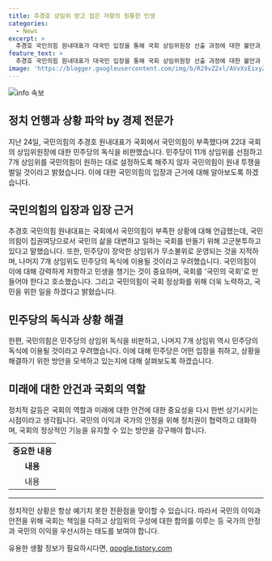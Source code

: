 ```yaml
---
title: 추경호 상임위 받고 접은 저항의 원통한 민생
categories:
  - News
excerpt: >
  추경호 국민의힘 원내대표가 대국민 입장을 통해 국회 상임위원장 선출 과정에 대한 불만과 대응 전략을 발표했다. 그는 국힘의 부족을 인정하며 더불어민주당의 독식을 비판하고, 국민의 이익과 민생을 위한 투쟁을 강조했다. 민주당의 행태를 비판하고 국민의힘의 원내 투쟁을 통해 국민의 이익을 챙길 것이라고 강조했다. 국회의 선출된 11개 상임위원장 중 7개는 국민의힘이 반대할 예정이며, 국회 정상화를 위해 노력할 것이라고 밝혔다.
feature_text: >
  추경호 국민의힘 원내대표가 대국민 입장을 통해 국회 상임위원장 선출 과정에 대한 불만과 대응 전략을 발표했다. 그는 국힘의 부족을 인정하며 더불어민주당의 독식을 비판하고, 국민의 이익과 민생을 위한 투쟁을 강조했다. 민주당의 행태를 비판하고 국민의힘의 원내 투쟁을 통해 국민의 이익을 챙길 것이라고 강조했다. 국회의 선출된 11개 상임위원장 중 7개는 국민의힘이 반대할 예정이며, 국회 정상화를 위해 노력할 것이라고 밝혔다.
image: 'https://blogger.googleusercontent.com/img/b/R29vZ2xl/AVvXsEixyZcFfHzMRdzZMjFBmAUKJYCLCGyLL1o632UiGVXcaFdKo_bkvkuCioo0uUKlGfBVcT3P84aROyZIXSBEx3Aw5nCQ3pTgDom1WDC4m8eifvWiAmWEEVb4x6G_l8C0QH225ldMjyaFvpxGEBGNO37VmDTDMHGhJPq73UglMfDca1-0aw/s1600/blogspot.png'
---
```


<p><img src="https://blogger.googleusercontent.com/img/b/R29vZ2xl/AVvXsEixyZcFfHzMRdzZMjFBmAUKJYCLCGyLL1o632UiGVXcaFdKo_bkvkuCioo0uUKlGfBVcT3P84aROyZIXSBEx3Aw5nCQ3pTgDom1WDC4m8eifvWiAmWEEVb4x6G_l8C0QH225ldMjyaFvpxGEBGNO37VmDTDMHGhJPq73UglMfDca1-0aw/s1600/blogspot.png" alt="info 속보" /></p>

<h2 data-ke-size="size26">정치 언행과 상황 파악 by 경제 전문가</h2>

<p data-ke-size="size16">지난 24일, 국민의힘의 추경호 원내대표가 국회에서 국민의힘이 부족했다며 22대 국회의 상임위원장에 대한 민주당의 독식을 비판했습니다. 민주당이 11개 상임위를 선점하고 7개 상임위를 국민의힘이 원하는 대로 설정하도록 해주지 않자 국민의힘이 원내 투쟁을 벌일 것이라고 밝혔습니다. 이에 대한 국민의힘의 입장과 근거에 대해 알아보도록 하겠습니다.</p>

<h2 data-ke-size="size26">국민의힘의 입장과 입장 근거</h2>

<p data-ke-size="size16">추경호 국민의힘 원내대표는 국회에서 국민의힘이 부족한 상황에 대해 언급했는데, 국민의힘이 집권여당으로서 국민의 삶을 대변하고 일하는 국회를 만들기 위해 고군분투하고 있다고 말했습니다. 또한, 민주당이 장악한 상임위가 무소불위로 운영되는 것을 지적하며, 나머지 7개 상임위도 민주당의 독식에 이용될 것이라고 우려했습니다. 국민의힘이 이에 대해 강력하게 저항하고 민생을 챙기는 것이 중요하며, 국회를 '국민의 국회'로 만들어야 한다고 호소했습니다. 그리고 국민의힘이 국회 정상화를 위해 더욱 노력하고, 국민을 위한 일을 하겠다고 밝혔습니다.</p>

<h2 data-ke-size="size26">민주당의 독식과 상황 해결</h2>

<p data-ke-size="size16">한편, 국민의힘은 민주당의 상임위 독식을 비판하고, 나머지 7개 상임위 역시 민주당의 독식에 이용될 것이라고 우려했습니다. 이에 대해 민주당은 어떤 입장을 취하고, 상황을 해결하기 위한 방안을 모색하고 있는지에 대해 살펴보도록 하겠습니다.</p>

<h2 data-ke-size="size26">미래에 대한 안건과 국회의 역할</h2>

<p data-ke-size="size16">정치적 갈등은 국회의 역할과 미래에 대한 안건에 대한 중요성을 다시 한번 상기시키는 시점이라고 생각됩니다. 국민의 이익과 국가의 안정을 위해 정치권이 협력하고 대화하며, 국회의 정상적인 기능을 유지할 수 있는 방안을 강구해야 합니다.</p>

<table>
    <tbody>
        <tr>
            <td style="text-align: center; height: 17px;"><b>중요한 내용</b></td>
        </tr>
        <tr>
            <td style="text-align: center; height: 17px;"><b>내용</b></td>
        </tr>
        <tr>
            <td style="text-align: center; height: 17px;">내용</td>
        </tr>
    </tbody>
</table>

<hr>

<p data-ke-size="size16">정치적인 상황은 항상 예기치 못한 전환점을 맞이할 수 있습니다. 따라서 국민의 이익과 안전을 위해 국회는 책임을 다하고 상임위의 구성에 대한 합의를 이루는 등 국가의 안정과 국민의 이익을 우선시하는 태도를 보여야 합니다.</p>
유용한 생활 정보가 필요하시다면, <a href="https://qoogle.tistory.com" rel="dofollow">qoogle.tistory.com</a>


